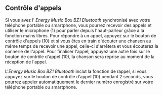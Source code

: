 ## Contrôle d'appels

Si vous avez l' *Energy Music Box BZ1 Bluetooth* synchronisé avec votre téléphone portable ou smartphone, vous pourrez recevoir des appels et utiliser le microphone (1) pour parler depuis l'haut-parleur grâce à la fonction mains libres. Pour répondre à un appel, appuyez sur le bouton de contrôle d'appels (10) et si vous êtes en train d'écouter une chanson au même temps de recevoir une appel, celle-ci s'arrêtera et vous écouterez la sonnerie de l'appel. Pour finaliser l'appel, appuyez une autre fois sur le bouton de contrôle d'appel (10), la chanson sera reprise au moment de la réception de l'appel.

L'*Energy Music Box BZ1 Bluetooth* inclut la fonction de rappel, si vous appuyez sur le bouton de contrôle d'appel (10) pendant 2 seconds, vous pourrez appeler automatiquement le dernier numéro enregistré sur votre téléphone portable ou smartphone.
